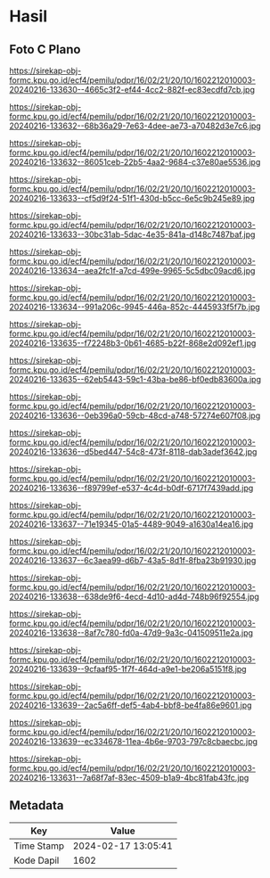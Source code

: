 # Hasil

## Foto C Plano

https://sirekap-obj-formc.kpu.go.id/ecf4/pemilu/pdpr/16/02/21/20/10/1602212010003-20240216-133630--4665c3f2-ef44-4cc2-882f-ec83ecdfd7cb.jpg

https://sirekap-obj-formc.kpu.go.id/ecf4/pemilu/pdpr/16/02/21/20/10/1602212010003-20240216-133632--68b36a29-7e63-4dee-ae73-a70482d3e7c6.jpg

https://sirekap-obj-formc.kpu.go.id/ecf4/pemilu/pdpr/16/02/21/20/10/1602212010003-20240216-133632--86051ceb-22b5-4aa2-9684-c37e80ae5536.jpg

https://sirekap-obj-formc.kpu.go.id/ecf4/pemilu/pdpr/16/02/21/20/10/1602212010003-20240216-133633--cf5d9f24-51f1-430d-b5cc-6e5c9b245e89.jpg

https://sirekap-obj-formc.kpu.go.id/ecf4/pemilu/pdpr/16/02/21/20/10/1602212010003-20240216-133633--30bc31ab-5dac-4e35-841a-d148c7487baf.jpg

https://sirekap-obj-formc.kpu.go.id/ecf4/pemilu/pdpr/16/02/21/20/10/1602212010003-20240216-133634--aea2fc1f-a7cd-499e-9965-5c5dbc09acd6.jpg

https://sirekap-obj-formc.kpu.go.id/ecf4/pemilu/pdpr/16/02/21/20/10/1602212010003-20240216-133634--991a206c-9945-446a-852c-4445933f5f7b.jpg

https://sirekap-obj-formc.kpu.go.id/ecf4/pemilu/pdpr/16/02/21/20/10/1602212010003-20240216-133635--f72248b3-0b61-4685-b22f-868e2d092ef1.jpg

https://sirekap-obj-formc.kpu.go.id/ecf4/pemilu/pdpr/16/02/21/20/10/1602212010003-20240216-133635--62eb5443-59c1-43ba-be86-bf0edb83600a.jpg

https://sirekap-obj-formc.kpu.go.id/ecf4/pemilu/pdpr/16/02/21/20/10/1602212010003-20240216-133636--0eb396a0-59cb-48cd-a748-57274e607f08.jpg

https://sirekap-obj-formc.kpu.go.id/ecf4/pemilu/pdpr/16/02/21/20/10/1602212010003-20240216-133636--d5bed447-54c8-473f-8118-dab3adef3642.jpg

https://sirekap-obj-formc.kpu.go.id/ecf4/pemilu/pdpr/16/02/21/20/10/1602212010003-20240216-133636--f89799ef-e537-4c4d-b0df-6717f7439add.jpg

https://sirekap-obj-formc.kpu.go.id/ecf4/pemilu/pdpr/16/02/21/20/10/1602212010003-20240216-133637--71e19345-01a5-4489-9049-a1630a14ea16.jpg

https://sirekap-obj-formc.kpu.go.id/ecf4/pemilu/pdpr/16/02/21/20/10/1602212010003-20240216-133637--6c3aea99-d6b7-43a5-8d1f-8fba23b91930.jpg

https://sirekap-obj-formc.kpu.go.id/ecf4/pemilu/pdpr/16/02/21/20/10/1602212010003-20240216-133638--638de9f6-4ecd-4d10-ad4d-748b96f92554.jpg

https://sirekap-obj-formc.kpu.go.id/ecf4/pemilu/pdpr/16/02/21/20/10/1602212010003-20240216-133638--8af7c780-fd0a-47d9-9a3c-041509511e2a.jpg

https://sirekap-obj-formc.kpu.go.id/ecf4/pemilu/pdpr/16/02/21/20/10/1602212010003-20240216-133639--9cfaaf95-1f7f-464d-a9e1-be206a5151f8.jpg

https://sirekap-obj-formc.kpu.go.id/ecf4/pemilu/pdpr/16/02/21/20/10/1602212010003-20240216-133639--2ac5a6ff-def5-4ab4-bbf8-be4fa86e9601.jpg

https://sirekap-obj-formc.kpu.go.id/ecf4/pemilu/pdpr/16/02/21/20/10/1602212010003-20240216-133639--ec334678-11ea-4b6e-9703-797c8cbaecbc.jpg

https://sirekap-obj-formc.kpu.go.id/ecf4/pemilu/pdpr/16/02/21/20/10/1602212010003-20240216-133631--7a68f7af-83ec-4509-b1a9-4bc81fab43fc.jpg


## Metadata

| Key        | Value               |
| ---------- | ------------------- |
| Time Stamp | 2024-02-17 13:05:41 |
| Kode Dapil | 1602                |




